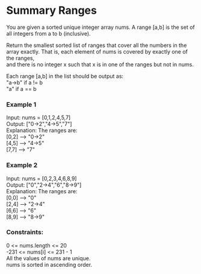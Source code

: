 <h1>Summary Ranges</h1>
<p>You are given a sorted unique integer array nums.
A range [a,b] is the set of all integers from a to b (inclusive).</p>

<p>Return the smallest sorted list of ranges that cover all the numbers in the array exactly. That is, each element of nums is covered by exactly one of the ranges, <br>
  and there is no integer x such that x is in one of the ranges but not in nums.</p>

<p>Each range [a,b] in the list should be output as:<br>
"a->b" if a != b<br>
"a" if a == b</p>

<h3>Example 1</h3>
<p>Input: nums = [0,1,2,4,5,7]<br>
Output: ["0->2","4->5","7"]<br>
Explanation: The ranges are:<br>
[0,2] --> "0->2"<br>
[4,5] --> "4->5"<br>
[7,7] --> "7"</p>

<h3>Example 2</h3>
<p>Input: nums = [0,2,3,4,6,8,9]<br>
Output: ["0","2->4","6","8->9"]<br>
Explanation: The ranges are:<br>
[0,0] --> "0"<br>
[2,4] --> "2->4"<br>
[6,6] --> "6"<br>
[8,9] --> "8->9"</p>

<h3>Constraints:</h3>
<p>0 <= nums.length <= 20<br>
-231 <= nums[i] <= 231 - 1<br>
All the values of nums are unique.<br>
nums is sorted in ascending order.</p>
